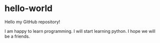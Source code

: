 hello-world
===========

Hello my GitHub repository!

I am happy to learn programming. I will start learning python.
I hope we will be a friends.
